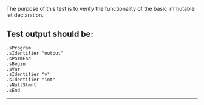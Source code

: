 The purpose of this test is to verify the functionality of the basic immutable let declaration.

Test output should be:
--------------------------
```
.sProgram
.sIdentifier "output"
.sParmEnd
.sBegin
.sVar
.sIdentifier "v"
.sIdentifier "int"
.sNullStmnt
.sEnd

```
-------------------------
